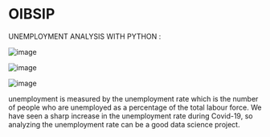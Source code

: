 # OIBSIP

UNEMPLOYMENT ANALYSIS WITH PYTHON :

![image](https://github.com/Mahendrasakhamuri/OIBSIP/assets/138279620/4bc322f9-7178-4a1b-9c2f-6f5b8026d6dc)

![image](https://github.com/Mahendrasakhamuri/OIBSIP/assets/138279620/ef57a8bf-d672-430b-a567-886fdb0e6a57)

![image](https://github.com/Mahendrasakhamuri/OIBSIP/assets/138279620/df8612ff-ace5-4b2e-bc78-c0c841029eb1)

unemployment is measured by the unemployment rate which is the number of people
who are unemployed as a percentage of the total labour force. We have seen a sharp
increase in the unemployment rate during Covid-19, so analyzing the unemployment rate
can be a good data science project. 
